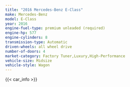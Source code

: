 ```yaml
---
title: "2016 Mercedes-Benz E-Class"
make: Mercedes-Benz
model: E-Class
year: 2016
engine-fuel-type: premium unleaded (required)
engine-hp: 577
engine-cylinders: 8
transmission-type: Automatic
driven-wheels: all wheel drive
number-of-doors: 4
market-category: Factory Tuner,Luxury,High-Performance
vehicle-size: Midsize
vehicle-style: Wagon
---
```


{{< car_info >}}
